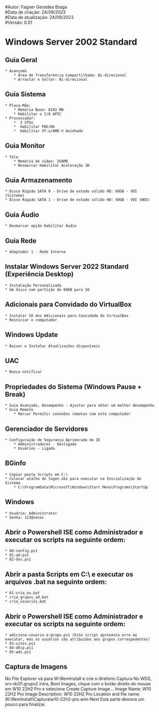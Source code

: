 #Autor: Fagner Geraldes Braga  
#Data de criação: 24/09/2023    
#Data de atualização: 24/09/2023  
#Versão: 0.01  

# Windows Server 2002 Standard  

## Guia Geral  
	* Avançado  
		* Área de Transferência Compartilhada: Bi-direcional  
		* Arrastar e Soltar: Bi-direcional  
## Guia Sistema  
	* Placa-Mãe:   
		* Memória Base: 8192 MB
		* Habilitar o I/O APIC  
	* Processador:   
   		*  2 CPUs  
   		*  Habilitar PAE/NX  
   		*  Habilitar VT-x/AMD-V Aninhado  
## Guia Monitor  
	* Tela
		* Memória de vídeo: 256MB   
		* Desmarcar Habilitar Aceleração 3D  
## Guia Armazenamento  
	* Disco Rígido SATA 0 - Drive de estado sólido HD: 60GB - VDI (Sistema)  
	* Disco Rígido SATA 1 - Drive de estado sólido HD: 50GB - VDI (WDS) 
## Guia Áudio  
	* Desmarcar opção Habilitar Áudio  
## Guia Rede  
	* Adaptador 1 - Rede Interna  
## Instalar Windows Server 2022 Standard (Experiência Desktop)  
	* Instalação Personalizada  
	* Um disco com partição de 60GB para SO  
## Adicionais para Convidado do VirtualBox  
	* Instalar CD dos Adicionais para Convidado do VirtualBox  
	* Reiniciar o computador  
## Windows Update  
	* Baixar e Instalar Atualizações disponíveis  
## UAC  
	* Nunca notificar  
## Propriedades do Sistema (Windows Pause + Break)  
	* Guia Avançado, Desempenho - Ajustar para obter um melhor desempenho  
	* Guia Remoto  
    	* Marcar Permitir conexões remotas com este computador  
## Gerenciador de Servidores  
    * Configuração de Segurança Aprimorada do IE  
        * Administradores - Desligada  
        * Usuários - Ligada  
## BGinfo  
	* Copiar pasta Scripts em C:\  
	* Colocar atalho do logon.vbs para executar na Inicialização do Sistema  
    	* C:\ProgramData\Microsoft\Windows\Start Menu\Programs\StartUp  
## Windows  
	* Usuário: Administrator  
	* Senha: 123@senac 
## Abrir o Powershell ISE como Administrador e executar os scripts na seguinte ordem:  
	* 00-config.ps1  
	* 01-ad.ps1  
	* 02-dns.ps1
## Abrir a pasta Scripts em C:\ e executar os arquivos .bat na seguinte ordem:  
	* 01-cria_ou.bat  
	* cria_grupos_ad.bat  
	* cria_usuarios.bat  
## Abrir o Powershell ISE como Administrador e executar os scripts na seguinte ordem:  
	* adiciona-usuario-a-grupo.ps1 (Este script apresenta erro ao executar, mas os usuários são atribuídos aos grupos correspodentes)  
	* 03-sites.ps1
	* 04-dhcp.ps1
	* 05-wds.ps1
## Captura de Imagens
No File Explorer vá para W:\RemInstall e crie o diretório Captura
No WDS, srv-dc01.grupo2.intra, Boot Images, clique com o botão direito do mouse em W10 22H2 Pro e selecione Create Capture Image...
Image Name: W10 22H2 Pro
Image Description: W10 22H2 Pro
Location and file name: W:\RemInstall\Captura\w10-22h2-pro.wim
Next
Esta parte demora um pouco para finalizar.

 
